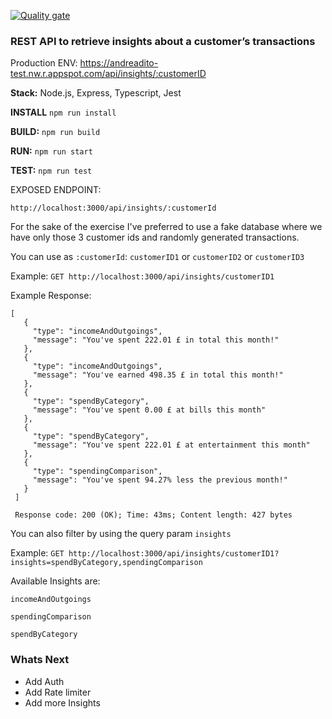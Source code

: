 [![Quality gate](https://sonarcloud.io/api/project_badges/quality_gate?project=andreadito_transactions_insights_api)](https://sonarcloud.io/dashboard?id=andreadito_transactions_insights_api)

### REST API to retrieve insights about a customer’s transactions

Production ENV: https://andreadito-test.nw.r.appspot.com/api/insights/:customerID

**Stack:** Node.js, Express, Typescript, Jest



**INSTALL**
`npm run install`

**BUILD:** 
`npm run build`

**RUN:** 
`npm run start`

**TEST:** 
`npm run test`


EXPOSED ENDPOINT: 

`http://localhost:3000/api/insights/:customerId`

For the sake of the exercise I've preferred to use a fake database where we have only those 3 customer ids 
and randomly generated transactions. 

You can use as `:customerId`: `customerID1` or `customerID2` or `customerID3`

Example:
`GET http://localhost:3000/api/insights/customerID1`

Example Response: 

```
[
   {
     "type": "incomeAndOutgoings",
     "message": "You've spent 222.01 £ in total this month!"
   },
   {
     "type": "incomeAndOutgoings",
     "message": "You've earned 498.35 £ in total this month!"
   },
   {
     "type": "spendByCategory",
     "message": "You've spent 0.00 £ at bills this month"
   },
   {
     "type": "spendByCategory",
     "message": "You've spent 222.01 £ at entertainment this month"
   },
   {
     "type": "spendingComparison",
     "message": "You've spent 94.27% less the previous month!"
   }
 ]
 
 Response code: 200 (OK); Time: 43ms; Content length: 427 bytes

```


You can also filter by using the query param `insights` 

Example:
`GET http://localhost:3000/api/insights/customerID1?insights=spendByCategory,spendingComparison`

Available Insights are:

`incomeAndOutgoings` 

`spendingComparison` 

`spendByCategory`

### Whats Next
- Add Auth
- Add Rate limiter
- Add more Insights








